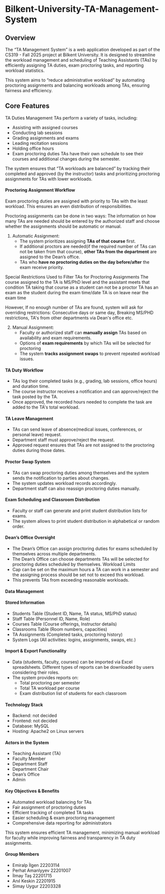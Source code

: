 # Bilkent-University-TA-Management-System

## Overview
The “TA Management System” is a web application developed as part of the CS319 - Fall 2025 project at Bilkent University. It is designed to streamline the workload management and scheduling of Teaching Assistants (TAs) by efficiently assigning TA duties, exam proctoring tasks, and reporting workload statistics.

This system aims to “reduce administrative workload” by automating proctoring assignments and balancing workloads among TAs, ensuring fairness and efficiency.

## Core Features
TA Duties Management
TAs perform a variety of tasks, including:
- Assisting with assigned courses
- Conducting lab sessions
- Grading assignments and exams
- Leading recitation sessions
- Holding office hours
- Exam proctoring duties
  TAs have their own schedule to see their courses and additional changes during the semester.

The system ensures that “TA workloads are balanced” by tracking their completed and approved (by the instructor) tasks and prioritizing proctoring assignments for TAs with lower workloads.

#### Proctoring Assignment Workflow
Exam proctoring duties are assigned with priority to TAs with the least workload. This ensures an even distribution of responsibilities.

Proctoring assignments can be done in two ways:
The information on how many TAs are needed should be entered by the authorized staff and choose whether the assignments should be automatic or manual.
1. Automatic Assignment:  
   - The system prioritizes assigning **TAs of that course** first.
   - If additional proctors are needed(if the required number of TAs can not be taken from that course), **other TAs from the department** are assigned to the Dean’s office.
   - TAs who **have no proctoring duties on the day before/after** the exam receive priority.
             
Special Restrictions Used to Filter TAs for Proctoring Assignments
The course assigned to the TA is MS/PhD level and the assistant meets that condition
TA taking that course as a student can not be a proctor
TA has an exam as the student during the exam time/date
TA is on leave near the exam time


However, If no enough number of TAs are found, system will ask for overriding restrictions:
Consecutive days or same day,
Breaking MS/PHD restrictions,
TA's from other departments via Dean's office etc.
  
2. Manual Assignment:  
   - Faculty or authorized staff can **manually assign** TAs based on availability and exam requirements.
   - Options of **exam requirements** by which TAs will be selected for proctoring
   - The system **tracks assignment swaps** to prevent repeated workload issues.

#### TA Duty Workflow
- TAs log their completed tasks (e.g., grading, lab sessions, office hours) and duration time.
- The course instructor receives a notification and can approve/reject the task posted by the TA.
- Once approved, the recorded hours needed to complete the task are added to the TA's total workload.

#### TA Leave Management
- TAs can send leave of absence(medical issues, conferences, or personal leave) request.
- Department staff must approve/reject the request.
- Approved request ensures that TAs are not assigned to the proctoring duties during those dates.

#### Proctor Swap System
- TAs can swap proctoring duties among themselves and the system sends the notification to parties about changes.
- The system updates workload records accordingly.
- Department staff can also reassign proctoring duties manually.

#### Exam Scheduling and Classroom Distribution
- Faculty or staff can generate and print student distribution lists for exams.
- The system allows to print student distribution in alphabetical or random order.

#### Dean’s Office Oversight
- The Dean’s Office can assign proctoring duties for exams scheduled by themselves across multiple departments.
- The Dean’s Office can choose departments TAs will be selected for proctoring duties scheduled by themselves.
Workload Limits
- Cap can be set on the maximum hours a TA can work in a semester and the assigning process should be set not to exceed this workload.
- This prevents TAs from exceeding reasonable workloads.

#### Data Management
#### Stored Information
- Students Table (Student ID, Name, TA status, MS/PhD status)
- Staff Table (Personnel ID, Name, Role)
- Courses Table (Course offerings, Instructor details)
- Classrooms Table (Room numbers, capacities)
- TA Assignments (Completed tasks, proctoring history)
- System Logs (All activities: logins, assignments, swaps, etc.)

#### Import & Export Functionality
- Data (students, faculty, courses) can be imported via Excel spreadsheets. Different types of reports can be downloaded by users considering their roles.
- The system provides reports on:
  - Total proctoring per semester
  - Total TA workload per course
  - Exam distribution list of students for each classroom
    
#### Technology Stack
- Backend: not decided
- Frontend: not decided
- Database: MySQL
- Hosting: Apache2 on Linux servers

#### Actors in the System
- Teaching Assistant (TA) 
- Faculty Member
- Department Staff 
- Department Chair 
- Dean’s Office 
- Admin

#### Key Objectives & Benefits
* Automated workload balancing for TAs  
* Fair assignment of proctoring duties  
* Efficient tracking of completed TA tasks 
* Easier scheduling & exam proctoring management 
* Comprehensive data reporting for administrators 

This system ensures efficient TA management, minimizing manual workload for faculty while improving fairness and transparency in TA duty assignments.

#### Group Members
* Emiralp İlgen 		22203114
* Perhat Amanlyyev 	22201007
* İlmay Taş 		    22201715
* Anıl Keskin 		  22201915
* Simay Uygur 		  22203328

